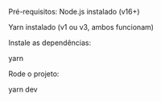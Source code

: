 Pré-requisitos:
Node.js instalado (v16+)

Yarn instalado (v1 ou v3, ambos funcionam)

Instale as dependências:

yarn

Rode o projeto:

yarn dev